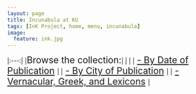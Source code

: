 ```yaml
---
layout: page
title: Incunabula at KU
tags: [InK Project, home, menu, incunabula]
image:
  feature: ink.jpg
---
```

|:---:|
|<span style="font-size:1.5em;">Browse the collection:</span>|
|&nbsp;|
|<span style="font-size:1.5em;">  [- By Date of Publication](http://tenniso2.github.io/date/)  </span>|
|<span style="font-size:1.5em;">  [- By City of Publication](http://tenniso2.github.io/city/)  </span>|
|<span style="font-size:1.5em;">  [- Vernacular, Greek, and Lexicons](http://tenniso2.github.io/vernacular/) </span>  |




